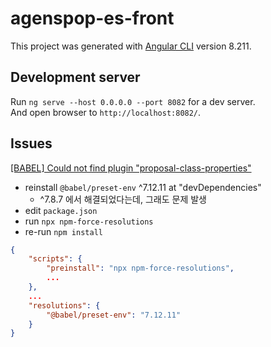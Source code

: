 # agenspop-es-front

This project was generated with [Angular CLI](https://github.com/angular/angular-cli) version 8.211.


## Development server

Run `ng serve --host 0.0.0.0 --port 8082` for a dev server. <br>
And open browser to `http://localhost:8082/`.


## Issues

[\[BABEL\] Could not find plugin "proposal-class-properties"](https://github.com/babel/babel/issues/12247)

* reinstall `@babel/preset-env` ^7.12.11 at "devDependencies"
  * ^7.8.7 에서 해결되었다는데, 그래도 문제 발생
* edit `package.json`
* run `npx npm-force-resolutions`
* re-run `npm install`

```json
{
    "scripts": {
        "preinstall": "npx npm-force-resolutions",
        ...
    },
    ...
    "resolutions": {
        "@babel/preset-env": "7.12.11"
    }
}
```
